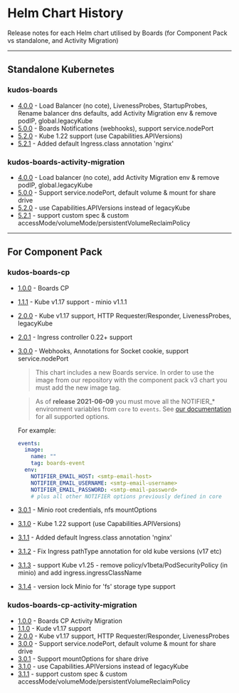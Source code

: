 
# Helm Chart History

Release notes for each Helm chart utilised by Boards (for Component Pack vs standalone, and Activity Migration)

---

## Standalone Kubernetes

### kudos-boards

- [4.0.0](/assets/config/kubernetes/kudos-boards-4.0.0.tgz) - Load Balancer (no cote), LivenessProbes, StartupProbes, Rename balancer dns defaults, add Activity Migration env & remove podIP, global.legacyKube
- [5.0.0](/assets/config/kubernetes/kudos-boards-5.0.0.tgz) - Boards Notifications (webhooks), support service.nodePort
- [5.2.0](/assets/config/kubernetes/kudos-boards-5.2.0.tgz) - Kube 1.22 support (use Capabilities.APIVersions)
- [5.2.1](/assets/config/kubernetes/kudos-boards-5.2.1.tgz) - Added default Ingress.class annotation 'nginx'

### kudos-boards-activity-migration

- [4.0.0](/assets/config/kubernetes/kudos-boards-activity-migration-4.0.0.tgz) - Load balancer (no cote), add Activity Migration env & remove podIP, global.legacyKube
- [5.0.0](/assets/config/kubernetes/kudos-boards-activity-migration-5.0.0.tgz) - Support service.nodePort, default volume & mount for share drive
- [5.2.0](/assets/config/kubernetes/kudos-boards-activity-migration-5.2.0.tgz) - use Capabilities.APIVersions instead of legacyKube
- [5.2.1](/assets/config/kubernetes/kudos-boards-activity-migration-5.2.1.tgz) - support custom spec & custom accessMode/volumeMode/persistentVolumeReclaimPolicy

---

## For Component Pack

### kudos-boards-cp

- [1.0.0](/assets/config/kubernetes/kudos-boards-cp-1.0.0.tgz) - Boards CP
- [1.1.1](/assets/config/kubernetes/kudos-boards-cp-1.1.1.tgz) - Kube v1.17 support - minio v1.1.1
- [2.0.0](/assets/config/kubernetes/kudos-boards-cp-2.0.0.tgz) - Kube v1.17 support, HTTP Requester/Responder, LivenessProbes, legacyKube
- [2.0.1](/assets/config/kubernetes/kudos-boards-cp-2.0.1.tgz) - Ingress controller 0.22+ support
- [3.0.0](/assets/config/kubernetes/kudos-boards-cp-3.0.0.tgz) - Webhooks, Annotations for Socket cookie, support service.nodePort

    > This chart includes a new Boards service. In order to use the image from our repository with the component pack v3 chart you must add the new image tag.

    > As of **release 2021-06-09** you must move all the NOTIFIER_* environment variables from `core` to `events`. See [our documentation](/boards/env/common/) for all supported options.

    For example:

    ```yaml
    events:
      image:
        name: ""
        tag: boards-event
      env:
        NOTIFIER_EMAIL_HOST: <smtp-email-host>
        NOTIFIER_EMAIL_USERNAME: <smtp-email-username>
        NOTIFIER_EMAIL_PASSWORD: <smtp-email-password>
        # plus all other NOTIFIER options previously defined in core
    ```

- [3.0.1](/assets/config/kubernetes/kudos-boards-cp-3.0.1.tgz) - Minio root credentials, nfs mountOptions
- [3.1.0](/assets/config/kubernetes/kudos-boards-cp-3.1.0.tgz) - Kube 1.22 support (use Capabilities.APIVersions)
- [3.1.1](/assets/config/kubernetes/kudos-boards-cp-3.1.1.tgz) - Added default Ingress.class annotation 'nginx'
- [3.1.2](/assets/config/kubernetes/kudos-boards-cp-3.1.2.tgz) - Fix Ingress pathType annotation for old kube versions (v17 etc)
- [3.1.3](/assets/config/kubernetes/kudos-boards-cp-3.1.3.tgz) - support Kube v1.25 - remove policy/v1beta/PodSecurityPolicy (in minio) and add ingress.ingressClassName
- [3.1.4](/assets/config/kubernetes/kudos-boards-cp-3.1.4.tgz) - version lock Minio for 'fs' storage type support

### kudos-boards-cp-activity-migration

- [1.0.0](/assets/config/kubernetes/kudos-boards-cp-activity-migration-1.0.0.tgz) - Boards CP Activity Migration
- [1.1.0](/assets/config/kubernetes/kudos-boards-cp-activity-migration-1.1.0.tgz) - Kude v1.17 support
- [2.0.0](/assets/config/kubernetes/kudos-boards-cp-activity-migration-2.0.0.tgz) - Kube v1.17 support, HTTP Requester/Responder, LivenessProbes
- [3.0.0](/assets/config/kubernetes/kudos-boards-cp-activity-migration-3.0.0.tgz) - Support service.nodePort, default volume & mount for share drive
- [3.0.1](/assets/config/kubernetes/kudos-boards-cp-activity-migration-3.0.1.tgz) - Support mountOptions for share drive
- [3.1.0](/assets/config/kubernetes/kudos-boards-cp-activity-migration-3.1.0.tgz) - use Capabilities.APIVersions instead of legacyKube
- [3.1.1](/assets/config/kubernetes/kudos-boards-cp-activity-migration-3.1.1.tgz) - support custom spec & custom accessMode/volumeMode/persistentVolumeReclaimPolicy
